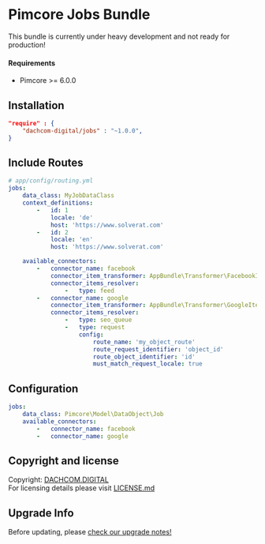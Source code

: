 # Pimcore Jobs Bundle
This bundle is currently under heavy development and not ready for production!

#### Requirements
* Pimcore >= 6.0.0

## Installation

```json
"require" : {
    "dachcom-digital/jobs" : "~1.0.0",
}
```

## Include Routes

```yaml
# app/config/routing.yml
jobs:
    data_class: MyJobDataClass
    context_definitions:
        -   id: 1
            locale: 'de'
            host: 'https://www.solverat.com'
        -   id: 2
            locale: 'en'
            host: 'https://www.solverat.com'

    available_connectors:
        -   connector_name: facebook
            connector_item_transformer: AppBundle\Transformer\FacebookItemTransformer
            connector_items_resolver:
                -   type: feed
        -   connector_name: google
            connector_item_transformer: AppBundle\Transformer\GoogleItemTransformer
            connector_items_resolver:
                -   type: seo_queue
                -   type: request
                    config:
                        route_name: 'my_object_route'
                        route_request_identifier: 'object_id'
                        route_object_identifier: 'id'
                        must_match_request_locale: true
```

## Configuration 

```yaml
jobs:
    data_class: Pimcore\Model\DataObject\Job
    available_connectors:
        -   connector_name: facebook
        -   connector_name: google
```

## Copyright and license
Copyright: [DACHCOM.DIGITAL](http://dachcom-digital.ch)  
For licensing details please visit [LICENSE.md](LICENSE.md)  

## Upgrade Info
Before updating, please [check our upgrade notes!](UPGRADE.md)
